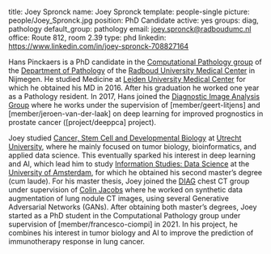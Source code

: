 title: Joey Spronck
name: Joey Spronck
template: people-single
picture: people/Joey_Spronck.jpg
position: PhD Candidate
active: yes
groups: diag, pathology
default_group: pathology
email: joey.spronck@radboudumc.nl
office: Route 812, room 2.39
type: phd
linkedin: https://www.linkedin.com/in/joey-spronck-708827164

Hans Pinckaers is a PhD candidate in the  [Computational Pathology group](https://www.computationalpathologygroup.eu/) of the [Department of Pathology](https://www.radboudumc.nl/en/research/departments/pathology) of the  [Radboud University Medical Center](https://www.radboudumc.nl/research) in Nijmegen. He studied Medicine at [Leiden University Medical Center](https://lumc.nl) for which he obtained his MD in 2016. After his graduation he worked one year as a Pathology resident. In 2017, Hans joined the [Diagnostic Image Analysis Group](http://www.diagnijmegen.nl/) where he works under the supervision of [member/geert-litjens] and [member/jeroen-van-der-laak] on deep learning for improved prognostics in prostate cancer ([project/deeppca] project).

Joey studied [Cancer, Stem Cell and Developmental Biology](https://www.uu.nl/masters/en/cancer-stem-cells-and-developmental-biology) at [Utrecht University](https://www.uu.nl/en), where he mainly focused on tumor biology, bioinformatics, and applied data science. This eventually sparked his interest in deep learning and AI, which lead him to study [Information Studies: Data Science](https://www.uva.nl/en/programmes/masters/information-studies-data-science/data-science.html) at the [University of Amsterdam](https://www.uva.nl/en), for which he obtained his second master’s degree (cum laude). For his master thesis, Joey joined the [DIAG](https://www.diagnijmegen.nl/) chest CT group under supervision of [Colin Jacobs](https://www.diagnijmegen.nl/people/colin-jacobs/) where he worked on synthetic data augmentation of lung nodule CT images, using several Generative Adversarial Networks (GANs). After obtaining both master’s degrees, Joey started as a PhD student in the Computational Pathology group under supervision of [member/francesco-ciompi] in 2021. In his project, he combines his interest in tumor biology and AI to improve the prediction of immunotherapy response in lung cancer.
